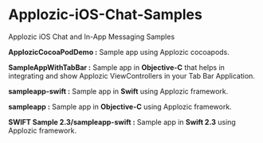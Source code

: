 # Applozic-iOS-Chat-Samples
Applozic iOS Chat and In-App Messaging Samples

**ApplozicCocoaPodDemo :** Sample app using Applozic cocoapods.

**SampleAppWithTabBar :** Sample app in **Objective-C** that helps in integrating and show Applozic ViewControllers in your Tab Bar Application.

**sampleapp-swift :** Sample app in **Swift** using Applozic framework.

**sampleapp :** Sample app in **Objective-C** using Applozic framework.

**SWIFT Sample 2.3/sampleapp-swift :** Sample app in **Swift 2.3** using Applozic framework.
